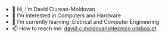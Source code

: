 - 👋 Hi, I’m David Ciurean-Moldovan
- 👀 I’m interested in Computers and Hardware 
- 🌱 I’m currently learning: Eletrical and Computer Engineering 
- 📫 How to reach me: david.c.moldovan@tecnico.ulisboa.pt
    

<!---
DavidCMoldovan/DavidCMoldovan is a ✨ special ✨ repository because its `README.md` (this file) appears on your GitHub profile.
You can click the Preview link to take a look at your changes.
--->
